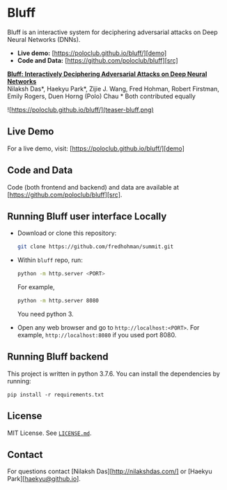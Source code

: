 # Bluff

Bluff is an interactive system for deciphering adversarial attacks on Deep Neural Networks (DNNs). 

- **Live demo:** [https://poloclub.github.io/bluff/][demo]
- **Code and Data:** [https://github.com/poloclub/bluff][src]

**[Bluff: Interactively Deciphering Adversarial Attacks on Deep Neural Networks][demo]**  
Nilaksh Das*, Haekyu Park*, Zijie J. Wang, Fred Hohman, Robert Firstman, Emily Rogers, Duen Horng (Polo) Chau
\* Both contributed equally

![https://poloclub.github.io/bluff/](teaser-bluff.png)

## Live Demo
For a live demo, visit: [https://poloclub.github.io/bluff/][demo]

## Code and Data
Code (both frontend and backend) and data are available at [https://github.com/poloclub/bluff][src].

## Running Bluff user interface Locally
- Download or clone this repository:
  ```bash
  git clone https://github.com/fredhohman/summit.git
  ```

- Within `bluff` repo, run:
  ```bash
  python -m http.server <PORT>
  ```
  For example,
  ```bash
  python -m http.server 8080
  ```
  You need python 3.
  
- Open any web browser and go to `http://localhost:<PORT>`. For example, `http://localhost:8080` if you used port 8080.

## Running Bluff backend
This project is written in python 3.7.6. You can install the dependencies by running:
```
pip install -r requirements.txt
```

## License
MIT License. See [`LICENSE.md`](LICENSE.md).


## Contact
For questions contact [Nilaksh Das][http://nilakshdas.com/] or [Haekyu Park][haekyu@github.io].


[demo]: https://poloclub.github.io/bluff/
[src]: https://github.com/poloclub/bluff
